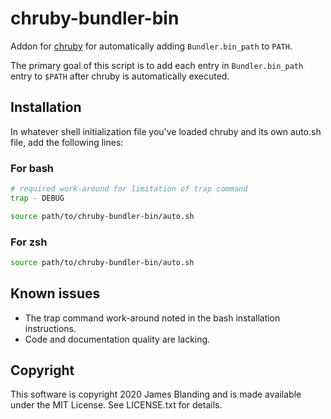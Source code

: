 # chruby-bundler-bin

Addon for [chruby](https://github.com/postmodern/chruby) for automatically
adding `Bundler.bin_path` to `PATH`.

The primary goal of this script is to add each entry in `Bundler.bin_path` entry
to `$PATH` after chruby is automatically executed.

## Installation

In whatever shell initialization file you've loaded chruby and its own auto.sh
file, add the following lines:

### For bash

```sh
# required work-around for limitation of trap command
trap - DEBUG

source path/to/chruby-bundler-bin/auto.sh
```

### For zsh

```sh
source path/to/chruby-bundler-bin/auto.sh
```

## Known issues

* The trap command work-around noted in the bash installation instructions.
* Code and documentation quality are lacking.

## Copyright

This software is copyright 2020 James Blanding and is made available
under the MIT License.  See LICENSE.txt for details.
